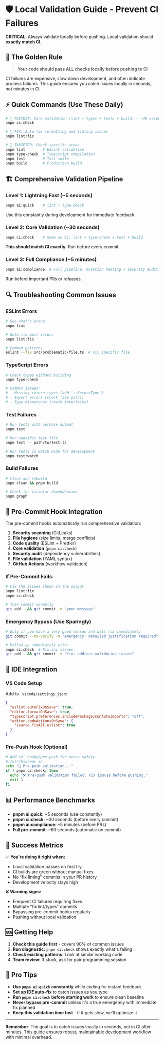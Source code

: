 # 🛡️ Local Validation Guide - Prevent CI Failures

**CRITICAL**: Always validate locally before pushing. Local validation should **exactly match CI**.

## 🚨 **The Golden Rule**

> **Your code should pass ALL checks locally before pushing to CI**

CI failures are expensive, slow down development, and often indicate process failures. This guide ensures you catch issues locally in seconds, not minutes in CI.

## ⚡ **Quick Commands (Use These Daily)**

```bash
# 🚀 FASTEST: Core validation (lint + types + tests + build) - ~30 seconds
pnpm ci:check

# 🔧 FIX: Auto-fix formatting and linting issues
pnpm lint:fix

# 🎯 TARGETED: Check specific areas
pnpm lint        # ESLint validation
pnpm type-check  # TypeScript compilation
pnpm test        # Test suite
pnpm build       # Production build
```

## 🏗️ **Comprehensive Validation Pipeline**

### **Level 1: Lightning Fast (~5 seconds)**

```bash
pnpm ai:quick    # lint + type-check
```

Use this constantly during development for immediate feedback.

### **Level 2: Core Validation (~30 seconds)**

```bash
pnpm ci:check    # Same as CI: lint + type-check + test + build
```

**This should match CI exactly.** Run before every commit.

### **Level 3: Full Compliance (~5 minutes)**

```bash
pnpm ai:compliance  # Full pipeline: mutation testing + security audit
```

Run before important PRs or releases.

## 🔍 **Troubleshooting Common Issues**

### **ESLint Errors**

```bash
# See what's wrong
pnpm lint

# Auto-fix most issues
pnpm lint:fix

# Common patterns
eslint --fix src/problematic-file.ts  # Fix specific file
```

### **TypeScript Errors**

```bash
# Check types without building
pnpm type-check

# Common issues:
# - Missing return types (add ': ReturnType')
# - Import errors (check file paths)
# - Type mismatches (check interfaces)
```

### **Test Failures**

```bash
# Run tests with verbose output
pnpm test

# Run specific test file
pnpm test -- path/to/test.ts

# Run tests in watch mode for development
pnpm test:watch
```

### **Build Failures**

```bash
# Clean and rebuild
pnpm clean && pnpm build

# Check for circular dependencies
pnpm graph
```

## 🚀 **Pre-Commit Hook Integration**

The pre-commit hooks automatically run comprehensive validation:

1. **Security scanning** (GitLeaks)
2. **File hygiene** (size limits, merge conflicts)
3. **Code quality** (ESLint + Prettier)
4. **Core validation** (`pnpm ci:check`)
5. **Security audit** (dependency vulnerabilities)
6. **File validation** (YAML syntax)
7. **GitHub Actions** (workflow validation)

### **If Pre-Commit Fails:**

```bash
# Fix the issues shown in the output
pnpm lint:fix
pnpm ci:check

# Then commit normally
git add . && git commit -m "your message"
```

### **Emergency Bypass (Use Sparingly)**

```bash
# Only if you have a very good reason and will fix immediately
git commit --no-verify -m "emergency: detailed justification required"

# Follow up immediately with:
pnpm ci:check  # Fix any issues
git add . && git commit -m "fix: address validation issues"
```

## 🎯 **IDE Integration**

### **VS Code Setup**

Add to `.vscode/settings.json`:

```json
{
  "eslint.autoFixOnSave": true,
  "editor.formatOnSave": true,
  "typescript.preferences.includePackageJsonAutoImports": "off",
  "editor.codeActionsOnSave": {
    "source.fixAll.eslint": true
  }
}
```

### **Pre-Push Hook (Optional)**

```bash
# Add to .husky/pre-push for extra safety
#!/usr/bin/env sh
echo "🚀 Pre-push validation..."
if ! pnpm ci:check; then
  echo "❌ Pre-push validation failed. Fix issues before pushing."
  exit 1
fi
```

## 📊 **Performance Benchmarks**

- **pnpm ai:quick**: ~5 seconds (use constantly)
- **pnpm ci:check**: ~30 seconds (before every commit)
- **pnpm ai:compliance**: ~5 minutes (before PRs)
- **Full pre-commit**: ~60 seconds (automatic on commit)

## 🎯 **Success Metrics**

✅ **You're doing it right when:**

- Local validation passes on first try
- CI builds are green without manual fixes
- No "fix linting" commits in your PR history
- Development velocity stays high

❌ **Warning signs:**

- Frequent CI failures requiring fixes
- Multiple "fix lint/types" commits
- Bypassing pre-commit hooks regularly
- Pushing without local validation

## 🆘 **Getting Help**

1. **Check this guide first** - covers 90% of common issues
2. **Run diagnostic**: `pnpm ci:check` shows exactly what's failing
3. **Check existing patterns**: Look at similar working code
4. **Team review**: If stuck, ask for pair programming session

## 🎁 **Pro Tips**

- **Use `pnpm ai:quick` constantly** while coding for instant feedback
- **Set up IDE auto-fix** to catch issues as you type
- **Run `pnpm ci:check` before starting work** to ensure clean baseline
- **Never bypass pre-commit** unless it's a true emergency with immediate fix planned
- **Keep this validation time fast** - if it gets slow, we'll optimize it

---

**Remember**: The goal is to catch issues locally in seconds, not in CI after minutes. This guide ensures robust, maintainable development workflow with minimal overhead.
